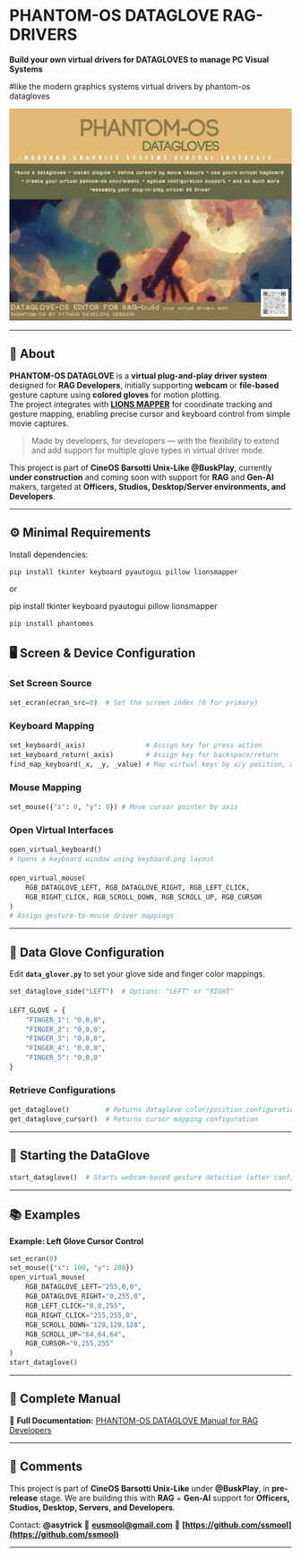 # PHANTOM-OS DATAGLOVE RAG-DRIVERS  
**Build your own virtual drivers for DATAGLOVES to manage PC Visual Systems** 

#like the modern graphics systems virtual drivers by phantom-os datagloves

![PHANTOM OS DATAGLOVE](./assets/phantom_os_logo.gif)  

---

## 📜 About

**PHANTOM-OS DATAGLOVE** is a **virtual plug-and-play driver system** designed for **RAG Developers**, initially supporting **webcam** or **file-based** gesture capture using **colored gloves** for motion plotting.  
The project integrates with **[LIONS MAPPER](https://github.com/ssmool/LIONSMAPPERAI)** for coordinate tracking and gesture mapping, enabling precise cursor and keyboard control from simple movie captures.  

> Made by developers, for developers — with the flexibility to extend and add support for multiple glove types in virtual driver mode.

This project is part of **CineOS Barsotti Unix-Like @BuskPlay**, currently **under construction** and coming soon with support for **RAG** and **Gen-AI** makers, targeted at **Officers, Studios, Desktop/Server environments, and Developers**.

---

## ⚙ Minimal Requirements

Install dependencies:

```bash
pip install tkinter keyboard pyautogui pillow lionsmapper
````

or

pip install tkinter keyboard pyautogui pillow lionsmapper

```bash
pip install phantomos
````


## 🖥 Screen & Device Configuration

### **Set Screen Source**

```python
set_ecran(ecran_src=0)  # Set the screen index (0 for primary)
```

### **Keyboard Mapping**

```python
set_keyboard(_axis)               # Assign key for press action
set_keyboard_return(_axis)        # Assign key for backspace/return
find_map_keyboard(_x, _y, _value) # Map virtual keys by x/y position, append char to list
```

### **Mouse Mapping**

```python
set_mouse({"x": 0, "y": 0}) # Move cursor pointer by axis
```

### **Open Virtual Interfaces**

```python
open_virtual_keyboard()  
# Opens a keyboard window using keyboard.png layout

open_virtual_mouse(
    RGB_DATAGLOVE_LEFT, RGB_DATAGLOVE_RIGHT, RGB_LEFT_CLICK,
    RGB_RIGHT_CLICK, RGB_SCROLL_DOWN, RGB_SCROLL_UP, RGB_CURSOR
)
# Assign gesture-to-mouse driver mappings
```

---

## 🧤 Data Glove Configuration

Edit **`data_glover.py`** to set your glove side and finger color mappings.

```python
set_dataglove_side("LEFT")  # Options: "LEFT" or "RIGHT"

LEFT_GLOVE = {
    "FINGER_1": "0,0,0",
    "FINGER_2": "0,0,0",
    "FINGER_3": "0,0,0",
    "FINGER_4": "0,0,0",
    "FINGER_5": "0,0,0"
}
```

### Retrieve Configurations

```python
get_dataglove()         # Returns dataglove color/position configuration
get_dataglove_cursor()  # Returns cursor mapping configuration
```

---

## 🚀 Starting the DataGlove

```python
start_dataglove()  # Starts webcam-based gesture detection (after configuration)
```

---

## 📚 Examples

**Example: Left Glove Cursor Control**

```python
set_ecran(0)
set_mouse({"x": 100, "y": 200})
open_virtual_mouse(
    RGB_DATAGLOVE_LEFT="255,0,0",
    RGB_DATAGLOVE_RIGHT="0,255,0",
    RGB_LEFT_CLICK="0,0,255",
    RGB_RIGHT_CLICK="255,255,0",
    RGB_SCROLL_DOWN="128,128,128",
    RGB_SCROLL_UP="64,64,64",
    RGB_CURSOR="0,255,255"
)
start_dataglove()
```

---

## 📖 Complete Manual

📄 **Full Documentation:** [PHANTOM-OS DATAGLOVE Manual for RAG Developers](./manual/manual_phantom_os_dataglove.MD)

---

## 💬 Comments

This project is part of **CineOS Barsotti Unix-Like** under **@BuskPlay**, in **pre-release** stage.
We are building this with **RAG** + **Gen-AI** support for **Officers, Studios, Desktop, Servers, and Developers**.

Contact: **@asytrick**
📧 **[eusmool@gmail.com](mailto:eusmool@gmail.com)**
🔗 **[https://github.com/ssmool](https://github.com/ssmool)**

---

